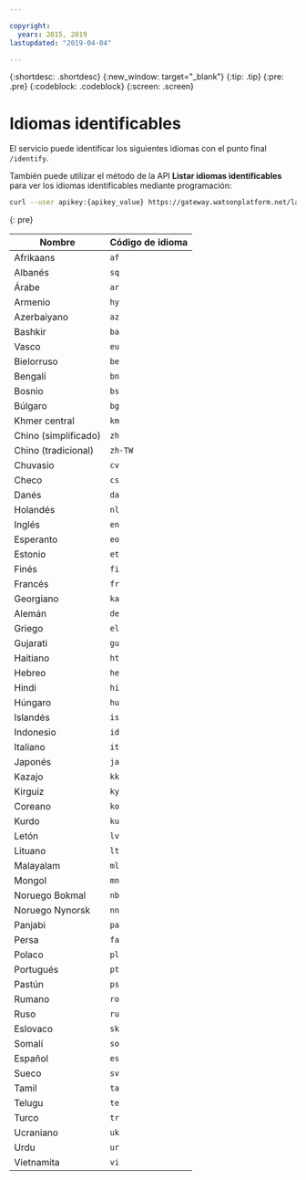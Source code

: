 ```yaml
---

copyright:
  years: 2015, 2019
lastupdated: "2019-04-04"

---
```


{:shortdesc: .shortdesc}
{:new_window: target="_blank"}
{:tip: .tip}
{:pre: .pre}
{:codeblock: .codeblock}
{:screen: .screen}

# Idiomas identificables

El servicio puede identificar los siguientes idiomas con el punto final `/identify`. 

También puede utilizar el método de la API **Listar idiomas identificables** para ver los idiomas identificables mediante programación:

```bash
curl --user apikey:{apikey_value} https://gateway.watsonplatform.net/language-translator/api/v3/identifiable_languages?version=2018-05-01
```
{: pre}

<table>
 <thead>
  <th>
   Nombre
  </th>
  <th>
   Código de idioma
  </th>
  <tbody>
   <tr>
    <td>
     Afrikaans
    </td>
    <td>
     <code>af</code>
    </td>
   </tr>
   <tr>
    <td>
     Albanés
    </td>
    <td>
     <code>sq</code>
    </td>
   </tr>
   <tr>
    <td>
     Árabe
    </td>
    <td>
     <code>ar</code>
    </td>
   </tr>
   <tr>
    <td>
     Armenio
    </td>
    <td>
     <code>hy</code>
    </td>
   </tr>
   <tr>
    <td>
     Azerbaiyano
    </td>
    <td>
     <code>az</code>
    </td>
   </tr>
   <tr>
    <td>
     Bashkir
    </td>
    <td>
     <code>ba</code>
    </td>
   </tr>
   <tr>
    <td>
     Vasco
    </td>
    <td>
     <code>eu</code>
    </td>
   </tr>
   <tr>
    <td>
     Bielorruso
    </td>
    <td>
     <code>be</code>
    </td>
   </tr>
   <tr>
    <td>
     Bengalí
    </td>
    <td>
     <code>bn</code>
    </td>
   </tr>
   <tr>
    <td>
     Bosnio
    </td>
    <td>
     <code>bs</code>
    </td>
   </tr>
   <tr>
    <td>
     Búlgaro
    </td>
    <td>
     <code>bg</code>
    </td>
   </tr>
   <tr>
    <td>
     Khmer central
    </td>
    <td>
     <code>km</code>
    </td>
   </tr>
   <tr>
    <td>
     Chino (simplificado)
    </td>
    <td>
     <code>zh</code>
    </td>
   </tr>
   <tr>
    <td>
     Chino (tradicional)
    </td>
    <td>
     <code>zh-TW</code>
    </td>
   </tr>
   <tr>
    <td>
     Chuvasio
    </td>
    <td>
     <code>cv</code>
    </td>
   </tr>
   <tr>
    <td>
     Checo
    </td>
    <td>
     <code>cs</code>
    </td>
   </tr>
   <tr>
    <td>
     Danés
    </td>
    <td>
     <code>da</code>
    </td>
   </tr>
   <tr>
    <td>
     Holandés
    </td>
    <td>
     <code>nl</code>
    </td>
   </tr>
   <tr>
    <td>
     Inglés
    </td>
    <td>
     <code>en</code>
    </td>
   </tr>
   <tr>
    <td>
     Esperanto
    </td>
    <td>
     <code>eo</code>
    </td>
   </tr>
   <tr>
    <td>
     Estonio
    </td>
    <td>
     <code>et</code>
    </td>
   </tr>
   <tr>
    <td>
     Finés
    </td>
    <td>
     <code>fi</code>
    </td>
   </tr>
   <tr>
    <td>
     Francés
    </td>
    <td>
     <code>fr</code>
    </td>
   </tr>
   <tr>
    <td>
     Georgiano
    </td>
    <td>
     <code>ka</code>
    </td>
   </tr>
   <tr>
    <td>
     Alemán
    </td>
    <td>
     <code>de</code>
    </td>
   </tr>
   <tr>
    <td>
     Griego
    </td>
    <td>
     <code>el</code>
    </td>
   </tr>
   <tr>
    <td>
     Gujarati
    </td>
    <td>
     <code>gu</code>
    </td>
   </tr>
   <tr>
    <td>
     Haitiano
    </td>
    <td>
     <code>ht</code>
    </td>
   </tr>
   <tr>
    <td>
     Hebreo
    </td>
    <td>
     <code>he</code>
    </td>
   </tr>
   <tr>
    <td>
     Hindi
    </td>
    <td>
     <code>hi</code>
    </td>
   </tr>
   <tr>
    <td>
     Húngaro
    </td>
    <td>
     <code>hu</code>
    </td>
   </tr>
   <tr>
    <td>
     Islandés
    </td>
    <td>
     <code>is</code>
    </td>
   </tr>
   <tr>
    <td>
     Indonesio
    </td>
    <td>
     <code>id</code>
    </td>
   </tr>
   <tr>
    <td>
     Italiano
    </td>
    <td>
     <code>it</code>
    </td>
   </tr>
   <tr>
    <td>
     Japonés
    </td>
    <td>
     <code>ja</code>
    </td>
   </tr>
   <tr>
    <td>
     Kazajo
    </td>
    <td>
     <code>kk</code>
    </td>
   </tr>
   <tr>
    <td>
     Kirguiz
    </td>
    <td>
     <code>ky</code>
    </td>
   </tr>
   <tr>
    <td>
     Coreano
    </td>
    <td>
     <code>ko</code>
    </td>
   </tr>
   <tr>
    <td>
     Kurdo
    </td>
    <td>
     <code>ku</code>
    </td>
   </tr>
   <tr>
    <td>
     Letón
    </td>
    <td>
     <code>lv</code>
    </td>
   </tr>
   <tr>
    <td>
     Lituano
    </td>
    <td>
     <code>lt</code>
    </td>
   </tr>
   <tr>
    <td>
     Malayalam
    </td>
    <td>
     <code>ml</code>
    </td>
   </tr>
   <tr>
    <td>
     Mongol
    </td>
    <td>
     <code>mn</code>
    </td>
   </tr>
   <tr>
    <td>
     Noruego Bokmal
    </td>
    <td>
     <code>nb</code>
    </td>
   </tr>
   <tr>
    <td>
     Noruego Nynorsk
    </td>
    <td>
     <code>nn</code>
    </td>
   </tr>
   <tr>
    <td>
     Panjabi
    </td>
    <td>
     <code>pa</code>
    </td>
   </tr>
   <tr>
    <td>
     Persa
    </td>
    <td>
     <code>fa</code>
    </td>
   </tr>
   <tr>
    <td>
     Polaco
    </td>
    <td>
     <code>pl</code>
    </td>
   </tr>
   <tr>
    <td>
     Portugués
    </td>
    <td>
     <code>pt</code>
    </td>
   </tr>
   <tr>
    <td>
     Pastún
    </td>
    <td>
     <code>ps</code>
    </td>
   </tr>
   <tr>
    <td>
     Rumano
    </td>
    <td>
     <code>ro</code>
    </td>
   </tr>
   <tr>
    <td>
     Ruso
    </td>
    <td>
     <code>ru</code>
    </td>
   </tr>
   <tr>
    <td>
     Eslovaco
    </td>
    <td>
     <code>sk</code>
    </td>
   </tr>
   <tr>
    <td>
     Somalí
    </td>
    <td>
     <code>so</code>
    </td>
   </tr>
   <tr>
    <td>
     Español
    </td>
    <td>
     <code>es</code>
    </td>
   </tr>
   <tr>
    <td>
     Sueco
    </td>
    <td>
     <code>sv</code>
    </td>
   </tr>
   <tr>
    <td>
     Tamil
    </td>
    <td>
     <code>ta</code>
    </td>
   </tr>
   <tr>
    <td>
     Telugu
    </td>
    <td>
     <code>te</code>
    </td>
   </tr>
   <tr>
    <td>
     Turco
    </td>
    <td>
     <code>tr</code>
    </td>
   </tr>
   <tr>
    <td>
     Ucraniano
    </td>
    <td>
     <code>uk</code>
    </td>
   </tr>
   <tr>
    <td>
     Urdu
    </td>
    <td>
     <code>ur</code>
    </td>
   </tr>
   <tr>
    <td>
     Vietnamita
    </td>
    <td>
     <code>vi</code>
    </td>
   </tr>
  </tbody>
 </thead>
</table>
